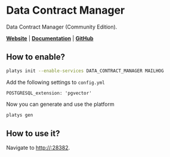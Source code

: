 # Data Contract Manager

Data Contract Manager (Community Edition).

**[Website](https://www.datacontract-manager.com/)** | **[Documentation](https://docs.datacontract-manager.com/)** | **[GitHub](https://github.com/datacontract-manager)**

## How to enable?

```bash
platys init --enable-services DATA_CONTRACT_MANAGER MAILHOG
```

Add the following settings to `config.yml`

```
POSTGRESQL_extension: 'pgvector'
```

Now you can generate and use the platform

```bash
platys gen
```

## How to use it?

Navigate to <http://:28382>.
